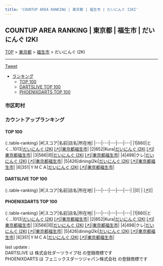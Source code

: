 ```yaml
---
title: 'COUNTUP AREA RANKING | 東京都 | 福生市 | だいにんぐ I2KI'
---
```

## COUNTUP AREA RANKING | 東京都 | 福生市 | だいにんぐ I2KI

[TOP](/darts/rank/) > [東京都](/darts/rank/東京都/) > [福生市](/darts/rank/東京都/福生市/) > だいにんぐ I2KI

___

<a href="https://twitter.com/share?ref_src=twsrc%5Etfw" data-text="COUNTUP AREA RANKING | 東京都福生市だいにんぐ I2KI" class="twitter-share-button" data-hashtags="DARTSLIVE,PHOENIXDARTS,darts,ダーツ" data-show-count="false">Tweet</a>

* [ランキング](#カウントアップランキング)
    * [TOP 100](#top-100)
    * [DARTSLIVE TOP 100](#dartslive-top-100)
    * [PHOENIXDARTS TOP 100](#phoenixdarts-top-100)

### 市区町村

<ul>

</ul>

### カウントアップランキング

#### TOP 100



{:.table-ranking}
|#|スコア|名前|店名|所在地|
|---|---|---|---|---|
|1|660|<span class="rank-name-pd">とく...1013</span>|<a href="/darts/rank/shops/95694.html">だいにんぐ I2KI</a> <a href="https://vs.phoenixdarts.com/jp/shop/shopDetailInfo/s_95694?s_seq=95694">[↗]</a>|<a href="/darts/rank/東京都/福生市">東京都福生市</a>|
|2|652|<span class="rank-name-pd">Kura</span>|<a href="/darts/rank/shops/95694.html">だいにんぐ I2KI</a> <a href="https://vs.phoenixdarts.com/jp/shop/shopDetailInfo/s_95694?s_seq=95694">[↗]</a>|<a href="/darts/rank/東京都/福生市">東京都福生市</a>|
|3|566|<span class="rank-name-pd">司</span>|<a href="/darts/rank/shops/95694.html">だいにんぐ I2KI</a> <a href="https://vs.phoenixdarts.com/jp/shop/shopDetailInfo/s_95694?s_seq=95694">[↗]</a>|<a href="/darts/rank/東京都/福生市">東京都福生市</a>|
|4|498|<span class="rank-name-pd">クレ</span>|<a href="/darts/rank/shops/95694.html">だいにんぐ I2KI</a> <a href="https://vs.phoenixdarts.com/jp/shop/shopDetailInfo/s_95694?s_seq=95694">[↗]</a>|<a href="/darts/rank/東京都/福生市">東京都福生市</a>|
|5|426|<span class="rank-name-pd">diningi2ki</span>|<a href="/darts/rank/shops/95694.html">だいにんぐ I2KI</a> <a href="https://vs.phoenixdarts.com/jp/shop/shopDetailInfo/s_95694?s_seq=95694">[↗]</a>|<a href="/darts/rank/東京都/福生市">東京都福生市</a>|
|6|351|<span class="rank-name-pd">ＹＭＣＡ</span>|<a href="/darts/rank/shops/95694.html">だいにんぐ I2KI</a> <a href="https://vs.phoenixdarts.com/jp/shop/shopDetailInfo/s_95694?s_seq=95694">[↗]</a>|<a href="/darts/rank/東京都/福生市">東京都福生市</a>|


#### DARTSLIVE TOP 100



{:.table-ranking}
|#|スコア|名前|店名|所在地|
|---|---|---|---|---|
||0|<span class="rank-name-dl"> </span>|<a href="/darts/rank/shops/.html"></a> <a href="">[↗]</a>|<a href="/darts/rank//"></a>|


#### PHOENIXDARTS TOP 100



{:.table-ranking}
|#|スコア|名前|店名|所在地|
|---|---|---|---|---|
|1|660|<span class="rank-name-pd">とく...1013</span>|<a href="/darts/rank/shops/95694.html">だいにんぐ I2KI</a> <a href="https://vs.phoenixdarts.com/jp/shop/shopDetailInfo/s_95694?s_seq=95694">[↗]</a>|<a href="/darts/rank/東京都/福生市">東京都福生市</a>|
|2|652|<span class="rank-name-pd">Kura</span>|<a href="/darts/rank/shops/95694.html">だいにんぐ I2KI</a> <a href="https://vs.phoenixdarts.com/jp/shop/shopDetailInfo/s_95694?s_seq=95694">[↗]</a>|<a href="/darts/rank/東京都/福生市">東京都福生市</a>|
|3|566|<span class="rank-name-pd">司</span>|<a href="/darts/rank/shops/95694.html">だいにんぐ I2KI</a> <a href="https://vs.phoenixdarts.com/jp/shop/shopDetailInfo/s_95694?s_seq=95694">[↗]</a>|<a href="/darts/rank/東京都/福生市">東京都福生市</a>|
|4|498|<span class="rank-name-pd">クレ</span>|<a href="/darts/rank/shops/95694.html">だいにんぐ I2KI</a> <a href="https://vs.phoenixdarts.com/jp/shop/shopDetailInfo/s_95694?s_seq=95694">[↗]</a>|<a href="/darts/rank/東京都/福生市">東京都福生市</a>|
|5|426|<span class="rank-name-pd">diningi2ki</span>|<a href="/darts/rank/shops/95694.html">だいにんぐ I2KI</a> <a href="https://vs.phoenixdarts.com/jp/shop/shopDetailInfo/s_95694?s_seq=95694">[↗]</a>|<a href="/darts/rank/東京都/福生市">東京都福生市</a>|
|6|351|<span class="rank-name-pd">ＹＭＣＡ</span>|<a href="/darts/rank/shops/95694.html">だいにんぐ I2KI</a> <a href="https://vs.phoenixdarts.com/jp/shop/shopDetailInfo/s_95694?s_seq=95694">[↗]</a>|<a href="/darts/rank/東京都/福生市">東京都福生市</a>|


<div class="footer border-top border-gray-light mt-5 pt-3 text-right text-gray">
    last update : <span style="font-weight: italic" id="foot_last_modified"></span><br />
    DARTSLIVE は 株式会社ダーツライブ社 の登録商標です<br />
    PHOENIXDARTS は フェニックスダーツジャパン株式会社 の登録商標です<br />
</div>

<script src="https://cdnjs.cloudflare.com/ajax/libs/jquery.tablesorter/2.31.3/js/jquery.tablesorter.min.js" integrity="sha512-qzgd5cYSZcosqpzpn7zF2ZId8f/8CHmFKZ8j7mU4OUXTNRd5g+ZHBPsgKEwoqxCtdQvExE5LprwwPAgoicguNg==" crossorigin="anonymous" referrerpolicy="no-referrer"></script>
<link rel="stylesheet" href="https://cdnjs.cloudflare.com/ajax/libs/jquery.tablesorter/2.31.3/css/theme.default.min.css" integrity="sha512-wghhOJkjQX0Lh3NSWvNKeZ0ZpNn+SPVXX1Qyc9OCaogADktxrBiBdKGDoqVUOyhStvMBmJQ8ZdMHiR3wuEq8+w==" crossorigin="anonymous" referrerpolicy="no-referrer" />
<script>
$(function() {
    $(".table-ranking").tablesorter({sortList:[[0, 0]]});
    $("#foot_last_modified").text(formatDate(new Date(document.lastModified), 'yyyy-MM-dd HH:mm:ss'));
});
</script>

<script async src="https://platform.twitter.com/widgets.js" charset="utf-8"></script>
